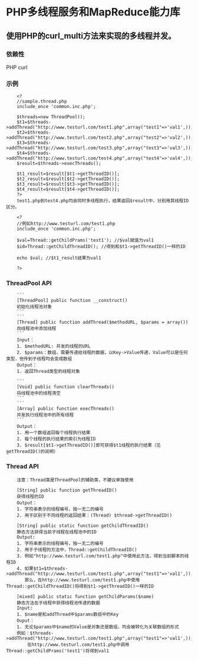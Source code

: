 PHP多线程服务和MapReduce能力库
=========

使用PHP的curl_multi方法来实现的多线程并发。
----------
### 依赖性
PHP curl
### 示例
		<?
		//sample.thread.php
		include_once 'common.inc.php';
		
		$threads=new ThreadPool();
		$t1=$threads->addThread("http://www.testurl.com/test1.php",array("test1"=>'val1',));
		$t2=$threads->addThread("http://www.testurl.com/test2.php",array("test2"=>'val2',));
		$t3=$threads->addThread("http://www.testurl.com/test3.php",array("test3"=>'val3',));
		$t4=$threads->addThread("http://www.testurl.com/test4.php",array("test4"=>'val4',));
		$result=$threads->execThreads();
		
		$t1_result=$result[$t1->getThreadID()];
		$t2_result=$result[$t2->getThreadID()];
		$t3_result=$result[$t3->getThreadID()];
		$t4_result=$result[$t4->getThreadID()]; 
		?>
		test1.php到test4.php均会同时多线程执行，结果返回$result中，分别用其线程ID区分。
		
		<?
		//例如http://www.testurl.com/test1.php
		include_once 'common.inc.php';
		
		$val=Thread::getChildPrams('test1'); //$val赋值为val1
		$id=Thread::getChildThreadID(); //得到和$t1->getThreadID()一样的ID
		
		echo $val; //$t1_result结果为val1
		
		?>

### ThreadPool API
		```
		[ThreadPool] public function __construct()
		初始化线程池对象
		```
		```
		[Thread] public function addThread($methodURL, $params = array())
		向线程池中添加线程
		```
		Input：
		1. $methodURL: 并发的线程的URL
		2. $params：数组，需要传递给线程的数据，以Key->Value传递，Value可以是任何类型，但传到子线程均会变成数组
		Output：
		1. 返回Thread类型的线程对象
		
		```
		[Void] public function clearThreads()
		将线程池中的线程清空
		```
		```
		[Array] public function execThreads()
		并发执行线程池中的所有线程
		```
		Output：
		1. 用一个数组返回每个线程执行结果
		2. 每个线程的执行结果的索引为线程ID
		3. $result[$t1->getThreadID()]即可获得$t1线程的执行结果（见getThreadID()的说明）
		
### Thread API
		
		注意：Thread类是ThreadPool的辅助类，不建议单独使用
		
		[String] public function getThreadID()
		获得线程的ID
		Output：
		1. 字符串表示的线程编号，独一无二的编号
		2. 用于区别于不同线程的返回结果：(Thread) $thread->getThreadID()
		
		[String] public static function getChildThreadID()
		静态方法获得当前子线程在线程池中的ID
		Output:
		1. 字符串表示的线程编号，独一无二的编号
		2. 用于子线程的方法中，Thread::getChildThreadID()
		3. 例如"http://www.testurl.com/test1.php"中使用此方法，得到当前脚本的线程ID
		4. 如果$t1=$threads->addThread("http://www.testurl.com/test1.php",array("test1"=>'val1',));
		   那么，在http://www.testurl.com/test1.php中使用Thread::getChildThreadID()将得到$t1->getThreadID()一样的ID
		   
		[mixed] public static function getChildParams($name)
		静态方法在子线程中获得线程池传递的数据
		Input:
		1. $name是和addThread中$params数组中的Key
		Ouput：
		1. 无论$params中$name的Value是对象还是数组，均会被转化为关联数组的形式
		例如：$threads->addThread("http://www.testurl.com/test1.php",array("test1"=>'val1',));
			在http://www.testurl.com/test1.php中调用Thread::getChildPrams('test1')将得到val1
		
		
		
		
		
